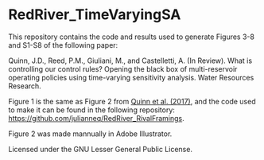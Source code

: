 # RedRiver_TimeVaryingSA

This repository contains the code and results used to generate Figures 3-8 and S1-S8 of the following paper:

Quinn, J.D., Reed, P.M., Giuliani, M., and Castelletti, A. (In Review). What is controlling our control rules? Opening the black box of multi-reservoir operating policies using time-varying sensitivity analysis. Water Resources Research.

Figure 1 is the same as Figure 2 from [Quinn et al. (2017)](http://onlinelibrary.wiley.com/doi/10.1002/2017WR020524/full), and the code used to make it can be found in the following repository: https://github.com/julianneq/RedRiver_RivalFramings.

Figure 2 was made mannually in Adobe Illustrator.

Licensed under the GNU Lesser General Public License.
